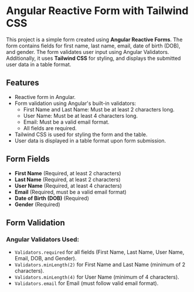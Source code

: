 <h1>Angular Reactive Form with Tailwind CSS</h1>
 <p>This project is a simple form created using <strong>Angular Reactive Forms</strong>. The form contains fields for first name, last name, email, date of birth (DOB), and gender. The form validates user input using Angular Validators. Additionally, it uses <strong>Tailwind CSS</strong> for styling, and displays the submitted user data in a table format.</p>
 <h2>Features</h2>
    <ul>
        <li>Reactive form in Angular.</li>
        <li>Form validation using Angular's built-in validators:
            <ul>
                <li>First Name and Last Name: Must be at least 2 characters long.</li>
                <li>User Name: Must be at least 4 characters long.</li>
                <li>Email: Must be a valid email format.</li>
                <li>All fields are required.</li>
            </ul>
        </li>
        <li>Tailwind CSS is used for styling the form and the table.</li>
        <li>User data is displayed in a table format upon form submission.</li>
    </ul>

  <h2>Form Fields</h2>
    <ul>
        <li><strong>First Name</strong> (Required, at least 2 characters)</li>
        <li><strong>Last Name</strong> (Required, at least 2 characters)</li>
        <li><strong>User Name</strong> (Required, at least 4 characters)</li>
        <li><strong>Email</strong> (Required, must be a valid email format)</li>
        <li><strong>Date of Birth (DOB)</strong> (Required)</li>
        <li><strong>Gender</strong> (Required)</li>
    </ul>

   <h2>Form Validation</h2>
    <h3>Angular Validators Used:</h3>
    <ul>
        <li><code>Validators.required</code> for all fields (First Name, Last Name, User Name, Email, DOB, and Gender).</li>
        <li><code>Validators.minLength(2)</code> for First Name and Last Name (minimum of 2 characters).</li>
        <li><code>Validators.minLength(4)</code> for User Name (minimum of 4 characters).</li>
        <li><code>Validators.email</code> for Email (must follow valid email format).</li>
    </ul>
